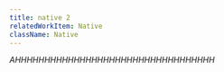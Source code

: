 ```yaml
---
title: native 2
relatedWorkItem: Native
className: Native
---
```


_AHHHHHHHHHHHHHHHHHHHHHHHHHHHHHHHHHH_

